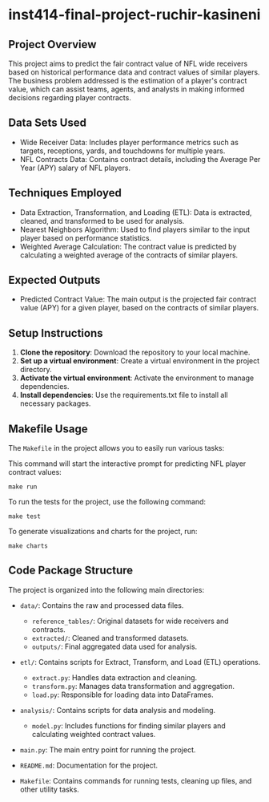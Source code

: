 # inst414-final-project-ruchir-kasineni

## Project Overview
This project aims to predict the fair contract value of NFL wide receivers based on historical performance data and contract values of similar players. The business problem addressed is the estimation of a player's contract value, which can assist teams, agents, and analysts in making informed decisions regarding player contracts.

## Data Sets Used
* Wide Receiver Data: Includes player performance metrics such as targets, receptions, yards, and touchdowns for multiple years.
* NFL Contracts Data: Contains contract details, including the Average Per Year (APY) salary of NFL players.

## Techniques Employed
* Data Extraction, Transformation, and Loading (ETL): Data is extracted, cleaned, and transformed to be used for analysis.
* Nearest Neighbors Algorithm: Used to find players similar to the input player based on performance statistics.
* Weighted Average Calculation: The contract value is predicted by calculating a weighted average of the contracts of similar players.

## Expected Outputs
* Predicted Contract Value: The main output is the projected fair contract value (APY) for a given player, based on the contracts of similar players.

## Setup Instructions

1. **Clone the repository**: Download the repository to your local machine.
2. **Set up a virtual environment**: Create a virtual environment in the project directory.
3. **Activate the virtual environment**: Activate the environment to manage dependencies.
4. **Install dependencies**: Use the requirements.txt file to install all necessary packages.

## Makefile Usage
The `Makefile` in the project allows you to easily run various tasks:

This command will start the interactive prompt for predicting NFL player contract values:

`make run`

To run the tests for the project, use the following command:

`make test`

To generate visualizations and charts for the project, run:

`make charts`


## Code Package Structure
The project is organized into the following main directories:
* `data/`: Contains the raw and processed data files.
    * `reference_tables/`: Original datasets for wide receivers and contracts.
    * `extracted/`: Cleaned and transformed datasets.
    * `outputs/`: Final aggregated data used for analysis.

* `etl/`: Contains scripts for Extract, Transform, and Load (ETL) operations.
    * `extract.py`: Handles data extraction and cleaning.
    * `transform.py`: Manages data transformation and aggregation.
    * `load.py`: Responsible for loading data into DataFrames.
* `analysis/`: Contains scripts for data analysis and modeling.
    * `model.py`: Includes functions for finding similar players and calculating weighted contract values.
* `main.py`: The main entry point for running the project.
* `README.md`: Documentation for the project.
* `Makefile`: Contains commands for running tests, cleaning up files, and other utility tasks.


